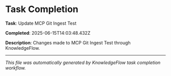 # Task Completion

**Task**: Update MCP Git Ingest Test

**Completed**: 2025-06-15T14:03:48.432Z

**Description**: Changes made to MCP Git Ingest Test through KnowledgeFlow.

---

*This file was automatically generated by KnowledgeFlow task completion workflow.*